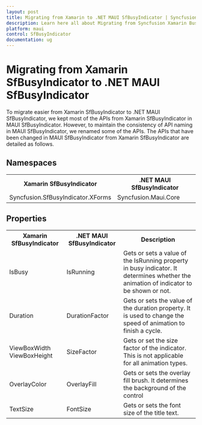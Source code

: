 ```yaml
---
layout: post
title: Migrating from Xamarin to .NET MAUI SfBusyIndicator | Syncfusion 
description: Learn here all about Migrating from Syncfusion Xamarin BusyIndicator to Syncfusion .NET MAUI BusyIndicator control and more.
platform: maui
control: SfBusyIndicator
documentation: ug
---  
```


# Migrating from Xamarin SfBusyIndicator to .NET MAUI SfBusyIndicator 

To migrate easier from Xamarin SfBusyIndicator to .NET MAUI SfBusyIndicator, we kept most of the APIs from Xamarin SfBusyIndicator in MAUI SfBusyIndicator. However, to maintain the consistency of API naming in MAUI SfBusyIndicator, we renamed some of the APIs. The APIs that have been changed in MAUI SfBusyIndicator from Xamarin SfBusyIndicator are detailed as follows.

## Namespaces 

<table>
<tr>
<th>Xamarin SfBusyIndicator</th>
<th>.NET MAUI SfBusyIndicator</th></tr>
<tr>
<td>Syncfusion.SfBusyIndicator.XForms</td>
<td>Syncfusion.Maui.Core</td></tr>
</table>

## Properties

<table> 
<tr>
<th>Xamarin SfBusyIndicator</th>
<th>.NET MAUI SfBusyIndicator</th>
<th>Description</th></tr>
<tr>
<td> IsBusy </td>
<td>IsRunning</td>
<td>Gets or sets a value of the IsRunning property in busy indicator. It determines whether the animation of indicator to be shown or not.</td></tr>
<tr>
<td>Duration</td>
<td>DurationFactor</td>
<td>Gets or sets the value of the duration property. It is used to change the speed of animation to finish a cycle.</td></tr>
<tr>
<td>ViewBoxWidth ViewBoxHeight</td>
<td>SizeFactor</td>
<td>Gets or set the size factor of the indicator. This is not applicable for all animation types.</td></tr>
<tr>
<td>OverlayColor</td>
<td>OverlayFill</td>
<td>Gets or sets the overlay fill brush. It determines the background of the control</td></tr>
<tr>
<td>TextSize</td>
<td>FontSize</td>
<td>Gets or sets the font size of the title text.</td></tr>
</table> 
